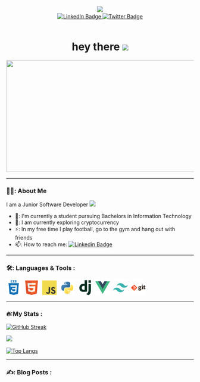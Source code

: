 <div id="header" align="center">
  <img src="https://media.giphy.com/media/M9gbBd9nbDrOTu1Mqx/giphy.gif" width="100"/>
    
  <div id="badges">
    <a href="your-linkedin-URL">
    <img src="https://img.shields.io/badge/LinkedIn-blue?style=for-the-badge&logo=linkedin&logoColor=white" alt="LinkedIn Badge"/>
    </a>
    <a href="your-twitter-URL">
    <img src="https://img.shields.io/badge/Twitter-blue?style=for-the-badge&logo=twitter&logoColor=white" alt="Twitter Badge"/>
    </a>
    </div>
    <img src="https://komarev.com/ghpvc/?username=daniuboa&style=flat-square&color=blue" alt=""/>
    <h1>
        hey there
        <img src="https://media.giphy.com/media/hvRJCLFzcasrR4ia7z/giphy.gif" width="30px"/>
    </h1>
</div>

<div align="center">
  <img src="https://media.giphy.com/media/dWesBcTLavkZuG35MI/giphy.gif" width="600" height="300"/>
</div>

---

### 👨‍💻: About Me

I am a Junior Software Developer <img src="https://media.giphy.com/media/WUlplcMpOCEmTGBtBW/giphy.gif" width="30">

- 🔭: I'm currently a student pursuing Bachelors in Information Technology
- 🌱: I am currently exploring cryptocurrency
- ⚡: In my free time I play football, go to the gym and hang out with friends
- 📫: How to reach me: [![Linkedin Badge](https://img.shields.io/badge/-UkechDanielUboa-blue?style=flat&logo=Linkedin&logoColor=white)](linkedin.com/in/ukechdanieluboa)

---

### 🛠️: Languages & Tools :

<div>
  <img src="https://github.com/devicons/devicon/blob/master/icons/css3/css3-plain-wordmark.svg"  title="CSS3" alt="CSS" width="40" height="40"/>&nbsp;
  <img src="https://github.com/devicons/devicon/blob/master/icons/html5/html5-original.svg" title="HTML5" alt="HTML" width="40" height="40"/>&nbsp;
  <img src="https://github.com/devicons/devicon/blob/master/icons/javascript/javascript-original.svg" title="JavaScript" alt="JavaScript" width="40" height="40"/>&nbsp;
   <img src="https://github.com/devicons/devicon/blob/master/icons/python/python-original.svg" title="Python" alt="Python" width="40" height="40"/>&nbsp;
  <img src="https://github.com/devicons/devicon/blob/master/icons/django/django-plain.svg" title="Django" alt="Django" width="40" height="40"/>&nbsp;
  <img src="https://github.com/devicons/devicon/blob/master/icons/vuejs/vuejs-original.svg" title="Vuejs" alt="Vuejs" width="40" height="40"/>&nbsp;
  <img src="https://github.com/devicons/devicon/blob/master/icons/tailwindcss/tailwindcss-plain.svg" title="Tailwindcss" alt="Tailwindcss" width="40" height="40"/>&nbsp;
  <img src="https://github.com/devicons/devicon/blob/master/icons/git/git-original-wordmark.svg" title="Git" **alt="Git" width="40" height="40"/>
</div>

---

### 🔥:My Stats :

[![GitHub Streak](http://github-readme-streak-stats.herokuapp.com?user=daniuboa&date_format=M%20j%5B%2C%20Y%5D)](https://git.io/streak-stats)

<img height="180em" src="https://github-readme-stats.vercel.app/api?username=daniuboa&show_icons=true&hide_border=false&&count_private=true&include_all_commits=true" />

[![Top Langs](https://github-readme-stats.vercel.app/api/top-langs/?username=daniuboa&layout=compact&theme=vision-friendly-default)](https://github.com/anuraghazra/github-readme-stats)

---

### ✍️: Blog Posts :

<!-- BLOG-POST-LIST:START -->

<!-- BLOG-POST-LIST:END -->
